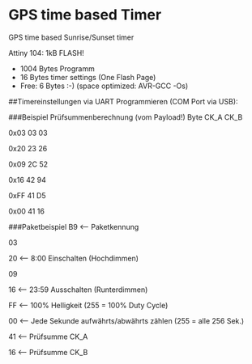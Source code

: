 # GPS time based Timer
GPS time based Sunrise/Sunset timer

Attiny 104: 1kB FLASH!

- 1004 Bytes Programm
- 16 Bytes timer settings (One Flash Page)
- Free: 6 Bytes :-) (space optimized: AVR-GCC -Os)

##Timereinstellungen via UART Programmieren (COM Port via USB):

###Beispiel Prüfsummenberechnung (vom Payload!)
Byte	CK_A	CK_B

0x03	03		03

0x20	23		26

0x09	2C		52

0x16	42		94

0xFF	41		D5

0x00	41		16

###Paketbeispiel
B9	<-- Paketkennung

03

20	<-- 8:00 Einschalten (Hochdimmen)

09

16	<-- 23:59 Ausschalten (Runterdimmen)

FF	<-- 100% Helligkeit (255 = 100% Duty Cycle)

00	<-- Jede Sekunde aufwährts/abwährts zählen (255 = alle 256 Sek.)

41	<-- Prüfsumme CK_A

16	<-- Prüfsumme CK_B

